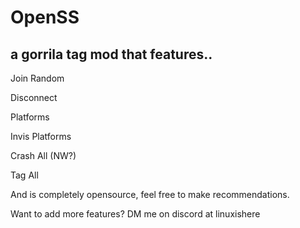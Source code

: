 # OpenSS
a gorrila tag mod that features..
-
Join Random

Disconnect

Platforms

Invis Platforms

Crash All (NW?)

Tag All

And is completely opensource, feel free to make recommendations.

Want to add more features? DM me on discord at linuxishere
